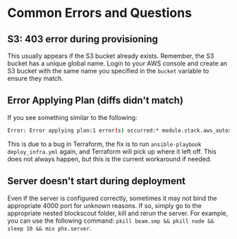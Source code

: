 # Common Errors and Questions

## S3: 403 error during provisioning

This usually appears if the S3 bucket already exists. Remember, the S3 bucket has a unique global name. Login to your AWS console and create an S3 bucket with the same name you specified in the `bucket` variable to ensure they match.

## Error Applying Plan \(diffs didn't match\)

If you see something similar to the following:

```bash
Error: Error applying plan:1 error(s) occurred:* module.stack.aws_autoscaling_group.explorer: aws_autoscaling_group.explorer: diffs didn't match during apply. This is a bug with Terraform and should be reported as a GitHub Issue.Please include the following information in your report:    Terraform Version: 0.11.11    Resource ID: aws_autoscaling_group.explorer    Mismatch reason: attribute mismatch: availability_zones.1252502072
```

This is due to a bug in Terraform, the fix is to run `ansible-playbook deploy_infra.yml` again, and Terraform will pick up where it left off. This does not always happen, but this is the current workaround if needed.

## Server doesn't start during deployment

Even if the server is configured correctly, sometimes it may not bind the appropriate 4000 port for unknown reasons. If so, simply go to the appropriate nested blockscout folder, kill and rerun the server. For example, you can use the following command: `pkill beam.smp && pkill node && sleep 10 && mix phx.server`.

